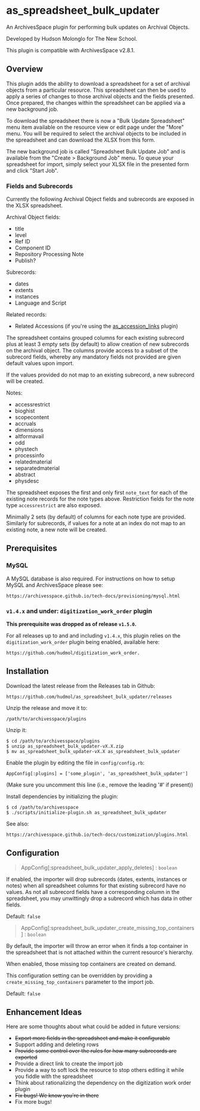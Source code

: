 # as_spreadsheet_bulk_updater

An ArchivesSpace plugin for performing bulk updates on Archival Objects.

Developed by Hudson Molonglo for The New School.

This plugin is compatible with ArchivesSpace v2.8.1.

## Overview

This plugin adds the ability to download a spreadsheet for a set of archival
objects from a particular resource.  This spreadsheet can then be used to apply
a series of changes to those archival objects and the fields presented.  Once
prepared, the changes within the spreadsheet can be applied via a new background
job.

To download the spreadsheet there is now a "Bulk Update Spreadsheet" menu item
available on the resource view or edit page under the "More" menu. You
will be required to select the archival objects to be included in the
spreadsheet and can download the XLSX from this form.

The new background job is called "Spreadsheet Bulk Update Job" and is available
from the "Create > Background Job" menu. To queue your spreadsheet for import,
simply select your XLSX file in the presented form and click "Start Job". 

### Fields and Subrecords

Currently the following Archival Object fields and subrecords are exposed in the
XLSX spreadsheet.

Archival Object fields:
* title
* level
* Ref ID
* Component ID
* Repository Processing Note
* Publish?

Subrecords:
* dates
* extents
* instances
* Language and Script

Related records:
* Related Accessions (if you're using the [as_accession_links](https://github.com/hudmol/as_accession_links) plugin)

The spreadsheet contains grouped columns for each existing subrecord plus at
least 3 empty sets (by default) to allow creation of new subrecords on the
archival object. The columns provide access to a subset of the subrecord fields,
whereby any mandatory fields not provided are given default values upon import.

If the values provided do not map to an existing subrecord, a new subrecord will
be created.

Notes:
* accessrestrict
* bioghist
* scopecontent
* accruals
* dimensions
* altformavail
* odd
* phystech
* processinfo
* relatedmaterial
* separatedmaterial
* abstract
* physdesc

The spreadsheet exposes the first and only first `note_text` for each of the
existing note records for the note types above. Restriction fields for the note
type `accessrestrict` are also exposed.

Minimally 2 sets (by default) of columns for each note type are provided.
Similarly for subrecords, if values for a note at an index do not map to an
existing note, a new note will be created.

## Prerequisites

### MySQL

A MySQL database is also required.  For instructions on how to setup MySQL and
ArchivesSpace please see:

    https://archivesspace.github.io/tech-docs/provisioning/mysql.html

### `v1.4.x` and under: `digitization_work_order` plugin

**This prerequisite was dropped as of release `v1.5.0`.**

For all releases up to and and including `v1.4.x`, this plugin relies on the 
`digitization_work_order` plugin being enabled, available here:

    https://github.com/hudmol/digitization_work_order.

## Installation

Download the latest release from the Releases tab in Github:

    https://github.com/hudmol/as_spreadsheet_bulk_updater/releases

Unzip the release and move it to:

    /path/to/archivesspace/plugins

Unzip it:

    $ cd /path/to/archivesspace/plugins
    $ unzip as_spreadsheet_bulk_updater-vX.X.zip
    $ mv as_spreadsheet_bulk_updater-vX.X as_spreadsheet_bulk_updater

Enable the plugin by editing the file in `config/config.rb`:

    AppConfig[:plugins] = ['some_plugin', 'as_spreadsheet_bulk_updater']

(Make sure you uncomment this line (i.e., remove the leading '#' if present))

Install dependencies by initializing the plugin:

    $ cd /path/to/archivesspace
    $ ./scripts/initialize-plugin.sh as_spreadsheet_bulk_updater

See also:

    https://archivesspace.github.io/tech-docs/customization/plugins.html

## Configuration

> AppConfig[:spreadsheet_bulk_updater_apply_deletes] : `boolean`

If enabled, the importer will drop subrecords (dates, extents, instances or
notes) when all spreadsheet columns for that existing subrecord have no values.
As not all subrecord fields have a corresponding column in the spreadsheet, you
may unwittingly drop a subrecord which has data in other fields.

Default: `false`

> AppConfig[:spreadsheet_bulk_updater_create_missing_top_containers] : `boolean`

By default, the importer will throw an error when it finds a top container
in the spreadsheet that is not attached within the current resource's hierarchy.

When enabled, those missing top containers are created on demand.

This configuration setting can be overridden by providing a
`create_missing_top_containers` parameter to the import job.

Default: `false`

## Enhancement Ideas

Here are some thoughts about what could be added in future versions:

-  ~~Export more fields in the spreadsheet and make it configurable~~
-  Support adding and deleting rows
-  ~~Provide some control over the rules for how many subrecords are exported~~
-  Provide a direct link to create the import job
-  Provide a way to soft lock the resource to stop others editing it while you fiddle with the spreadsheet
-  Think about rationalizing the dependency on the digitization work order plugin
-  ~~Fix bugs! We know you're in there~~
-  Fix more bugs!
